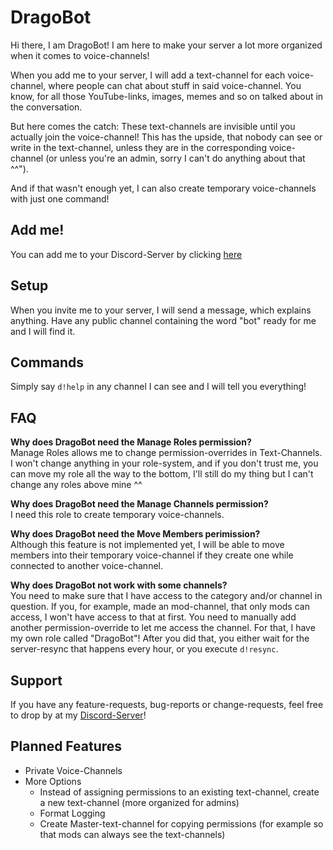 # DragoBot
Hi there, I am DragoBot!
I am here to make your server a lot more organized when it comes to voice-channels!  

When you add me to your server, I will add a text-channel for each voice-channel, where people can chat about stuff in said voice-channel. You know, for all those YouTube-links, images, memes and so on talked about in the conversation.  

But here comes the catch: These text-channels are invisible until you actually join the voice-channel! This has the upside, that nobody can see or write in the text-channel, unless they are in the corresponding voice-channel (or unless you're an admin, sorry I can't do anything about that ^^").  

And if that wasn't enough yet, I can also create temporary voice-channels with just one command!

## Add me!
You can add me to your Discord-Server by clicking [here](https://discord.com/api/oauth2/authorize?client_id=655496558095237130&permissions=285232144&scope=bot)

## Setup
When you invite me to your server, I will send a message, which explains anything. Have any public channel containing the word "bot" ready for me and I will find it.

## Commands
Simply say `d!help` in any channel I can see and I will tell you everything!

## FAQ
**Why does DragoBot need the Manage Roles permission?**  
Manage Roles allows me to change permission-overrides in Text-Channels. I won't change anything in your role-system, and if you don't trust me, you can move my role all the way to the bottom, I'll still do my thing but I can't change any roles above mine ^^

**Why does DragoBot need the Manage Channels permission?**  
I need this role to create temporary voice-channels.

**Why does DragoBot need the Move Members perimission?**  
Although this feature is not implemented yet, I will be able to move members into their temporary voice-channel if they create one while connected to another voice-channel.

**Why does DragoBot not work with some channels?**  
You need to make sure that I have access to the category and/or channel in question. If you, for example, made an mod-channel, that only mods can access, I won't have access to that at first. You need to manually add another permission-override to let me access the channel. For that, I have my own role called "DragoBot"! After you did that, you either wait for the server-resync that happens every hour, or you execute `d!resync`.

## Support
If you have any feature-requests, bug-reports or change-requests, feel free to drop by at my [Discord-Server](https://discord.gg/ffrArfErfH)!

## Planned Features
- Private Voice-Channels
- More Options
  - Instead of assigning permissions to an existing text-channel, create a new text-channel (more organized for admins)
  - Format Logging
  - Create Master-text-channel for copying permissions (for example so that mods can always see the text-channels)

